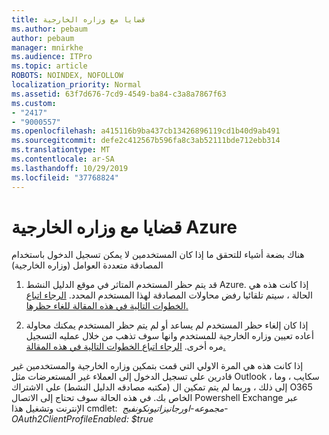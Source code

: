 ```yaml
---
title: قضايا مع وزاره الخارجية
ms.author: pebaum
author: pebaum
manager: mnirkhe
ms.audience: ITPro
ms.topic: article
ROBOTS: NOINDEX, NOFOLLOW
localization_priority: Normal
ms.assetid: 63f7d676-7cd9-4549-ba84-c3a8a7867f63
ms.custom:
- "2417"
- "9000557"
ms.openlocfilehash: a415116b9ba437cb13426896119cd1b40d9ab491
ms.sourcegitcommit: defe2c412567b596fa8c3ab52111bde712ebb314
ms.translationtype: MT
ms.contentlocale: ar-SA
ms.lasthandoff: 10/29/2019
ms.locfileid: "37768824"
---
```

# <a name="issues-with-azure-mfa"></a>قضايا مع وزاره الخارجية Azure
هناك بضعة أشياء للتحقق ما إذا كان المستخدمين لا يمكن تسجيل الدخول باستخدام المصادقة متعددة العوامل (وزاره الخارجية)

1. قد يتم حظر المستخدم المتاثر في موقع الدليل النشط Azure. إذا كانت هذه هي الحالة ، سيتم تلقائيا رفض محاولات المصادقة لهذا المستخدم المحدد. [الرجاء اتباع الخطوات التالية في هذه المقالة للغاء حظرها.](https://docs.microsoft.com/azure/active-directory/authentication/howto-mfa-mfasettings#block-and-unblock-users)

2. إذا كان إلغاء حظر المستخدم لم يساعد أو لم يتم حظر المستخدم يمكنك محاولة أعاده تعيين وزاره الخارجية للمستخدم وانها سوف تذهب من خلال عمليه التسجيل مره أخرى. [الرجاء اتباع الخطوات التالية في هذه المقالة.](https://docs.microsoft.com/azure/active-directory/authentication/howto-mfa-userdevicesettings#require-users-to-provide-contact-methods-again)

إذا كانت هذه هي المرة الاولي التي قمت بتمكين وزاره الخارجية والمستخدمين غير قادرين علي تسجيل الدخول إلى العملاء غير المستعرضات مثل Outlook ، سكايب ، وما إلى ذلك ، وربما لم يتم تمكين ال (مكتبه مصادقه الدليل النشط) علي الاشتراك O365 الخاص بك. في هذه الحالة سوف تحتاج إلى الاتصال Powershell Exchange عبر الإنترنت وتشغيل هذا cmdlet:  *مجموعه-اورجانيزاتيونكونفيج-OAuth2ClientProfileEnabled: $true*